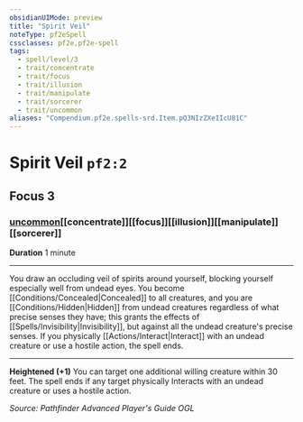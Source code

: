 ```yaml
---
obsidianUIMode: preview
title: "Spirit Veil"
noteType: pf2eSpell
cssclasses: pf2e,pf2e-spell
tags:
  - spell/level/3
  - trait/concentrate
  - trait/focus
  - trait/illusion
  - trait/manipulate
  - trait/sorcerer
  - trait/uncommon
aliases: "Compendium.pf2e.spells-srd.Item.pQ3NIzZXeIIcU81C" 
---
```

# Spirit Veil  `pf2:2`  
## Focus 3
### [uncommon](uncommon "Uncommon Rarity Trait")[[concentrate]][[focus]][[illusion]][[manipulate]][[sorcerer]]

**Duration** 1 minute
* * * 
You draw an occluding veil of spirits around yourself, blocking yourself especially well from undead eyes. You become [[Conditions/Concealed|Concealed]] to all creatures, and you are [[Conditions/Hidden|Hidden]] from undead creatures regardless of what precise senses they have; this grants the effects of [[Spells/Invisibility|Invisibility]], but against all the undead creature's precise senses. If you physically [[Actions/Interact|Interact]] with an undead creature or use a hostile action, the spell ends.

* * *

**Heightened (+1)** You can target one additional willing creature within 30 feet. The spell ends if any target physically Interacts with an undead creature or uses a hostile action.

*Source: Pathfinder Advanced Player's Guide*
*OGL*